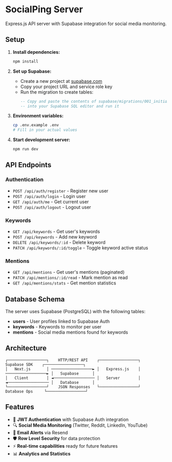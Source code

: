 # SocialPing Server

Express.js API server with Supabase integration for social media monitoring.

## Setup

1. **Install dependencies:**
   ```bash
   npm install
   ```

2. **Set up Supabase:**
   - Create a new project at [supabase.com](https://supabase.com)
   - Copy your project URL and service role key
   - Run the migration to create tables:
     ```sql
     -- Copy and paste the contents of supabase/migrations/001_initial_schema.sql
     -- into your Supabase SQL editor and run it
     ```

3. **Environment variables:**
   ```bash
   cp .env.example .env
   # Fill in your actual values
   ```

4. **Start development server:**
   ```bash
   npm run dev
   ```

## API Endpoints

### Authentication
- `POST /api/auth/register` - Register new user
- `POST /api/auth/login` - Login user
- `GET /api/auth/me` - Get current user
- `POST /api/auth/logout` - Logout user

### Keywords
- `GET /api/keywords` - Get user's keywords
- `POST /api/keywords` - Add new keyword
- `DELETE /api/keywords/:id` - Delete keyword
- `PATCH /api/keywords/:id/toggle` - Toggle keyword active status

### Mentions
- `GET /api/mentions` - Get user's mentions (paginated)
- `PATCH /api/mentions/:id/read` - Mark mention as read
- `GET /api/mentions/stats` - Get mention statistics

## Database Schema

The server uses Supabase (PostgreSQL) with the following tables:

- **users** - User profiles linked to Supabase Auth
- **keywords** - Keywords to monitor per user
- **mentions** - Social media mentions found for keywords

## Architecture

```
┌─────────────────┐    HTTP/REST API    ┌─────────────────┐    Supabase SDK    ┌─────────────────┐
│   Next.js       │ ──────────────────► │   Express.js    │ ──────────────────► │   Supabase      │
│   Client        │ ◄────────────────── │   Server        │ ◄────────────────── │   Database      │
└─────────────────┘    JSON Responses   └─────────────────┘    Database Ops     └─────────────────┘
```

## Features

- 🔐 **JWT Authentication** with Supabase Auth integration
- 🔍 **Social Media Monitoring** (Twitter, Reddit, LinkedIn, YouTube)
- 📧 **Email Alerts** via Resend
- 🛡️ **Row Level Security** for data protection
- ⚡ **Real-time capabilities** ready for future features
- 📊 **Analytics and Statistics**